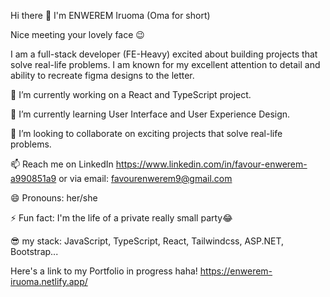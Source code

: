  Hi there 👋 I'm ENWEREM Iruoma (Oma for short)
 
 Nice meeting your lovely face 😉
 
 I am a full-stack developer (FE-Heavy) excited about building projects that solve real-life problems. I am known for my excellent attention to detail and ability to recreate figma designs to the letter.

🔭 I’m currently working on a React and TypeScript project.

🌱 I’m currently learning User Interface and User Experience Design.

👯 I’m looking to collaborate on exciting projects that solve real-life problems.

📫 Reach me on LinkedIn https://www.linkedin.com/in/favour-enwerem-a990851a9
or via email: favourenwerem9@gmail.com

😄 Pronouns: her/she

⚡ Fun fact: I'm the life of a private really small party😂

😎 my stack: JavaScript, TypeScript, React, Tailwindcss, ASP.NET, Bootstrap...

Here's a link to my Portfolio in progress haha! https://enwerem-iruoma.netlify.app/

